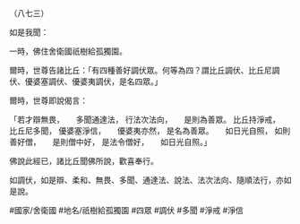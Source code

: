 （八七三）

如是我聞：

一時，佛住舍衛國祇樹給孤獨園。

爾時，世尊告諸比丘：「有四種善好調伏眾。何等為四？謂比丘調伏、比丘尼調伏、優婆塞調伏、優婆夷調伏，是名四眾。」

爾時，世尊即說偈言：

「若才辯無畏，　　多聞通達法，
行法次法向，　　是則為善眾。
比丘持淨戒，　　比丘尼多聞，
優婆塞淨信，　　優婆夷亦然，
是名為善眾。　　如日光自照，
如則善好僧，　　是則僧中好，
是法令僧好，　　如日光自照。」

佛說此經已，諸比丘聞佛所說，歡喜奉行。

如調伏，如是辯、柔和、無畏、多聞、通達法、說法、法次法向、隨順法行，亦如是說。

#國家/舍衛國
#地名/祇樹給孤獨園
#四眾
#調伏
#多聞
#淨戒
#淨信
